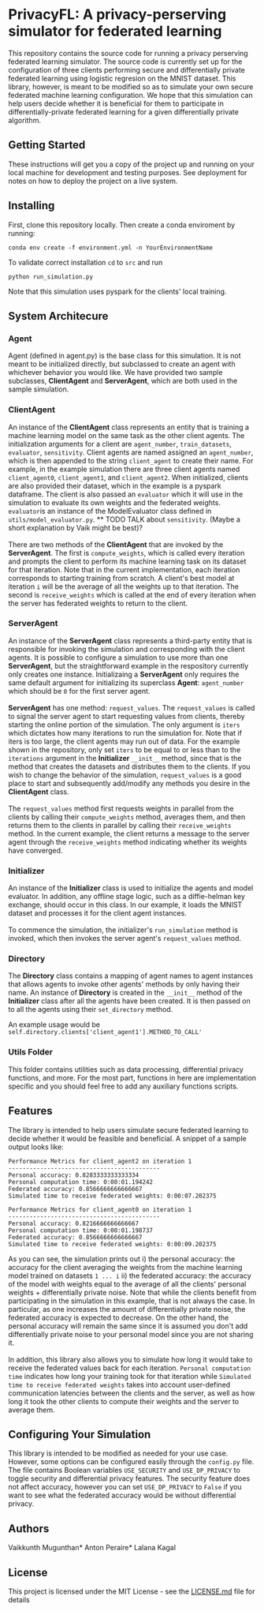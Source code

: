 # PrivacyFL: A privacy-perserving simulator for federated learning

This repository contains the source code for running a privacy perserving federated learning simulator. The source code is currently set up for the configuration of three clients performing secure and differentially private federated learning using logistic regresion on the MNIST dataset. This library, however, is meant to be modified so as to simulate your own secure federated machine learning configuration. We hope that this simulation can help users decide whether it is beneficial for them to participate in differentially-private federated learning for a given differentially private algorithm.

## Getting Started

These instructions will get you a copy of the project up and running on your local machine for development and testing purposes. See deployment for notes on how to deploy the project on a live system.


## Installing
First, clone this repository locally. Then create a conda enviroment by running:
```
conda env create -f environment.yml -n YourEnvironmentName
```
To validate correct installation `cd` to `src` and run 
```
python run_simulation.py
```
Note that this simulation uses pyspark for the clients' local training.

## System Architecure
### Agent 
Agent (defined in agent.py) is the base class for this simulation. It is not meant to be initialized directly, but subclassed to create an agent with whichever behavior you would like. We have provided two sample subclasses, **ClientAgent** and **ServerAgent**, which are both used in the sample simulation. 

### ClientAgent 
An instance of the **ClientAgent** class represents an entity that is training a machine learning model on the same task as the other client agents. The initialization arguments for a client are `agent_number`, `train_datasets`, `evaluator`, `sensitivity`. Client agents are named assigned an `agent_number`, which is then appended to the string `client_agent` to create their name. For example, in the example simulation there are three client agents named `client_agent0`, `client_agent1`, and `client_agent2`. When initialized, clients are also provided their dataset, which in the example is a pyspark dataframe. The client is also passed an `evaluator` which it will use in the simulation to evaluate its own weights and the federated weights. `evaluator`is an instance of the ModelEvaluator class defined in `utils/model_evaluator.py`.
** TODO TALK about `sensitivity`. (Maybe a short explanation by Vaik might be best)? 
<br/><br/> 
There are two methods of the **ClientAgent** that are invoked by the **ServerAgent**. The first is `compute_weights`, which is called every iteration and prompts the client to perform its machine learning task on its dataset for that iteration. Note that in the current implementation, each iteration corresponds to starting training from scratch. A client's best model at iteration `i` will be the average of all the weights up to that iteration. The second is `receive_weights` which is called at the end of every iteration when the server has federated weights to return to the client. 

### ServerAgent 
An instance of the **ServerAgent** class represents a third-party entity that is responsible for invoking the simulation and corresponding with the client agents. It is possible to configure a simulation to use more than one **ServerAgent**, but the straightforward example in the respository currently only creates one instance. Initializaing a **ServerAgent** only requires the same default argument for initializing its superclass **Agent**: `agent_number` which should be `0` for the first server agent. 
<br/><br/> 
**ServerAgent** has one method: `request_values`. The `request_values` is called to signal the server agent to start requesting values from clients, thereby starting the online portion of the simulation. The only argument is `iters` which dictates how many iterations to run the simulation for. Note that if iters is too large, the client agents may run out of data. For the example shown in the repository, only set `iters` to be equal to or less than to the `iterations` argument in the **Initializer** `__init__` method, since that is the method that creates the datasets and distributes them to the clients. If you wish to change the behavior of the simulation, `request_values` is a good place to start and subsequently add/modify any methods you desire in the **ClientAgent** class. 
<br/><br/> 
The `request_values` method first requests weights in parallel from the clients by calling their `compute_weights` method, averages them, and then returns them to the clients in parallel by calling their `receive_weights` method. In the current example, the client returns a message to the server agent through the `receive_weights` method indicating whether its weights have converged. 

### Initializer 
An instance of the **Initializer** class is used to initialize the agents and model evaluator. In addition, any offline stage logic, such as a diffie-helman key exchange, should occur in this class. In our example, it loads the MNIST dataset and processes it for the client agent instances. 
<br/><br/> 
To commence the simulation, the initializer's `run_simulation` method is invoked, which then invokes the server agent's `request_values` method.
### Directory
The **Directory** class contains a mapping of agent names to agent instances that allows agents to invoke other agents' methods by only having their name. An instance of **Directory** is created in the `__init__` method of the **Initializer** class after all the agents have been created. It is then passed on to all the agents using their `set_directory` method.

An example usage would be 
`self.directory.clients['client_agent1'].METHOD_TO_CALL'`

### Utils Folder
This folder contains utilities such as data processing, differential privacy functions, and more. For the most part, functions in here are implementation specific and you should feel free to add any auxiliary functions scripts. 

## Features 
The library is intended to help users simulate secure federated learning to decide whether it would be feasible and beneficial. A snippet of a sample output looks like:
```
Performance Metrics for client_agent2 on iteration 1 
------------------------------------------- 
Personal accuracy: 0.8283333333333334 
Personal computation time: 0:00:01.194242 
Federated accuracy: 0.8566666666666667 
Simulated time to receive federated weights: 0:00:07.202375 

Performance Metrics for client_agent0 on iteration 1 
------------------------------------------- 
Personal accuracy: 0.8216666666666667 
Personal computation time: 0:00:01.198737 
Federated accuracy: 0.8566666666666667 
Simulated time to receive federated weights: 0:00:09.202375 
```
As you can see, the simulation prints out i) the personal accuracy: the accuracy for the client averaging the weights from the machine learning model trained on datasets `1 ... i` ii) the federated accuracy: the accuracy of the model with weights equal to the average of all the clients' personal weights + differentially private noise. Note that while the clients benefit from participating in the simulation in this example, that is not always the case. In particular, as one increases the amount of differentially private noise, the federated accuracy is expected to decrease. On the other hand, the personal accuracy will remain the same since it is assumed you don't add differentially private noise to your personal model since you are not sharing it. 
<br/><br/> 
In addition, this library also allows you to simulate how long it would take to receive the federated values back for each iteration. `Personal computation time` indicates how long your training took for that iteration while `Simulated time to receive federated weights` takes into account user-defined communication latencies between the clients and the server, as well as how long it took the other clients to compute their weights and the server to average them.

## Configuring Your Simulation
This library is intended to be modified as needed for your use case. However, some options can be configured easily through the `config.py` file. The file contains Boolean variables `USE_SECURITY` and `USE_DP_PRIVACY` to toggle security and differential privacy features. The security feature does not affect accuracy, however you can set `USE_DP_PRIVACY` to `False` if you want to see what the federated accuracy would be without differential privacy.

## Authors

Vaikkunth Mugunthan* Anton Peraire* Lalana Kagal

## License

This project is licensed under the MIT License - see the [LICENSE.md](LICENSE.md) file for details
